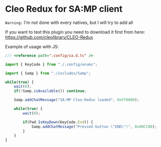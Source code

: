 # Cleo Redux for SA:MP client

`Warning:` I'm not done with every natives, but I will try to add all

If you want to test this plugin you need to download it first from here: https://github.com/cleolibrary/CLEO-Redux

Example of usage with JS:
```js
/// <reference path=".config/sa.d.ts" />

import { KeyCode } from "./.config/enums";

import { Samp } from "./includes/Samp";

while(true) {
    wait(0);
    if(!Samp.isAvailable()) continue;

    Samp.addChatMessage("SA:MP Cleo-Redux loaded", 0xFF0000);

    while(true) {
        wait(0);

        if(Pad.IsKeyDown(KeyCode.End)) {
            Samp.addChatMessage("Pressed button \"END\"!", 0x00CC00);
        }
    }
}
```

